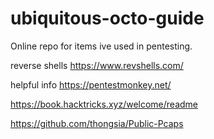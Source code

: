 # ubiquitous-octo-guide

Online repo for items ive used in pentesting.

reverse shells
https://www.revshells.com/

helpful info
https://pentestmonkey.net/

https://book.hacktricks.xyz/welcome/readme


https://github.com/thongsia/Public-Pcaps
